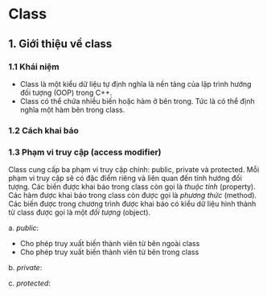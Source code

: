 # Class
## 1. Giới thiệu về class
### 1.1 Khái niệm
+ Class là một kiểu dữ liệu tự định nghĩa là nền tảng của lập trình hướng đối tượng (OOP) trong C++.
+ Class có thể chứa nhiều biến hoặc hàm ở bên trong. Tức là có thể định nghĩa một hàm bên trong class.
### 1.2 Cách khai báo
### 1.3 Phạm vi truy cập (access modifier)
Class cung cấp ba phạm vi truy cập chính: public, private và protected. Mỗi phạm vi truy cập sẽ có đặc điểm riêng và liên quan đến tính hướng đối tượng. Các biến được khai báo trong class còn gọi là _thuộc tính_ (property). Các hàm được khai báo trong class còn được gọi là _phương thức_ (method). Các biến được trong chương trình được khai báo có kiểu dữ liệu hình thành từ class được gọi là một _đối tượng_ (object).

a. _public_:
+ Cho phép truy xuất biến thành viên từ bên ngoài class
+ Cho phép truy xuất biến thành viên từ bên trong class

b. _private_: 

c. _protected_: 
